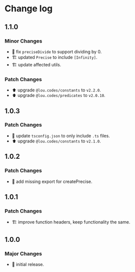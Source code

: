 # Change log

## 1.1.0

### Minor Changes

-   🐛 fix `preciseDivide` to support dividing by 0.
-   🏗️ updated `Precise` to include `[Infinity]`.
-   🏗️ update affected utils.

### Patch Changes

-   ⬆️ upgrade `@lou.codes/constants` to `v2.2.0`.
-   ⬆️ upgrade `@lou.codes/predicates` to `v2.0.10`.

## 1.0.3

### Patch Changes

-   🔧 update `tsconfig.json` to only include `.ts` files.
-   ⬆️ upgrade `@lou.codes/constants` to `v2.1.0`.

## 1.0.2

### Patch Changes

-   🐛 add missing export for createPrecise.

## 1.0.1

### Patch Changes

-   🏗️ improve function headers, keep functionality the same.

## 1.0.0

### Major Changes

-   🎉 initial release.
